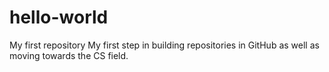# hello-world
My first repository
My first step in building repositories in GitHub as well as moving towards the CS field. 
